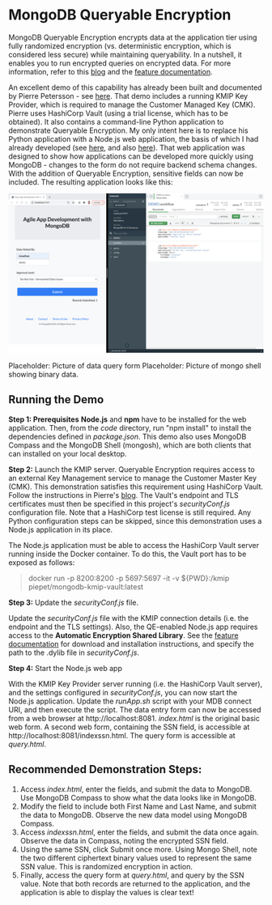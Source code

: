 # MongoDB Queryable Encryption

MongoDB Queryable Encryption encrypts data at the application tier using fully randomized encryption (vs. deterministic encryption, which is considered less secure) while maintaining queryability. In a nutshell, it enables you to run encrypted queries on encrypted data. For more information, refer to this [blog](https://www.mongodb.com/blog/post/mongodb-releases-queryable-encryption-preview) and the [feature documentation](https://www.mongodb.com/docs/manual/core/queryable-encryption/).

An excellent demo of this capability has already been built and documented by Pierre Petersson - see [here](https://www.mongodb.com/developer/products/atlas/hashicorp-vault-kmip-secrets-engine-mongodb/). That demo includes a running KMIP Key Provider, which is required to manage the Customer Managed Key (CMK). Pierre uses HashiCorp Vault (using a trial license, which has to be obtained). It also contains a command-line Python application to demonstrate Queryable Encryption. My only intent here is to replace his Python application with a Node.js web application, the basis of which I had already developed (see [here](https://github.com/janosj/mongodb-web-app), and also [here](https://github.com/janosj/mongodb-search)). That web application was designed to show how applications can be developed more quickly using MongoDB - changes to the form do not require backend schema changes. With the addition of Queryable Encryption, sensitive fields can now be included. The resulting application looks like this:


<img src="images/simpleApp-second-iteration.png" alt="Second Iteration" width="800"/>

Placeholder: Picture of data query form
Placeholder: Picture of mongo shell showing binary data.

<h2>Running the Demo</h2>

**Step 1: Prerequisites** **Node.js** and **npm** have to be installed for the web application. Then, from the <em>code</em> directory, run "npm install" to install the dependencies defined in <em>package.json</em>. This demo also uses MongoDB Compass and the MongoDB Shell (mongosh), which are both clients that can installed on your local desktop.

**Step 2:** Launch the KMIP server. Queryable Encryption requires access to an external Key Management service to manage the Customer Master Key (CMK). This demonstration satisfies this requirement using HashiCorp Vault. Follow the instructions in Pierre's [blog](https://www.mongodb.com/developer/products/atlas/hashicorp-vault-kmip-secrets-engine-mongodb/). The Vault's endpoint and TLS certificates must then be specified in this project's <em>securityConf.js</em> configuration file. Note that a HashiCorp test license is still required. Any Python configuration steps can be skipped, since this demonstration uses a Node.js application in its place. 

The Node.js application must be able to access the HashiCorp Vault server running inside the Docker container. To do this, the Vault port has to be exposed as follows:

> docker run -p 8200:8200 -p 5697:5697 -it -v ${PWD}:/kmip piepet/mongodb-kmip-vault:latest

**Step 3:** Update the <em>securityConf.js</em> file.

Update the <em>securityConf.js</em> file with the KMIP connection details (i.e. the endpoint and the TLS settings). Also, the QE-enabled Node.js app requires access to the **Automatic Encryption Shared Library**. See the [feature documentation](https://www.mongodb.com/docs/v6.0/core/queryable-encryption/reference/shared-library/#std-label-qe-reference-shared-library-download) for download and installation instructions, and specify the path to the .dylib file in <em>securityConf.js</em>. 

**Step 4:** Start the Node.js web app

With the KMIP Key Provider server running (i.e. the HashiCorp Vault server), and the settings configured in <em>securityConf.js</em>, you can now start the Node.js application. Update the <em>runApp.sh</em> script with your MDB connect URI, and then execute the script. The data entry form can now be accessed from a web browser at http://localhost:8081. <em>index.html</em> is the original basic web form. A second web form, containing the SSN field, is accessible at http://localhost:8081/indexssn.html. The query form is accessible at <em>query.html</em>.

<h2>Recommended Demonstration Steps:</h2>

1. Access <em>index.html</em>, enter the fields, and submit the data to MongoDB. Use MongoDB Compass to show what the data looks like in MongoDB.
2. Modify the field to include both First Name and Last Name, and submit the data to MongoDB. Observe the new data model using MongoDB Compass.
3. Access <em>indexssn.html</em>, enter the fields, and submit the data once again. Observe the data in Compass, noting the encrypted SSN field.
4. Using the same SSN, click Submit once more. Using Mongo Shell, note the two different ciphertext binary values used to represent the same SSN value. This is randomized encryption in action. 
5. Finally, access the query form at <em>query.html</em>, and query by the SSN value. Note that both records are returned to the application, and the application is able to display the values is clear text!

